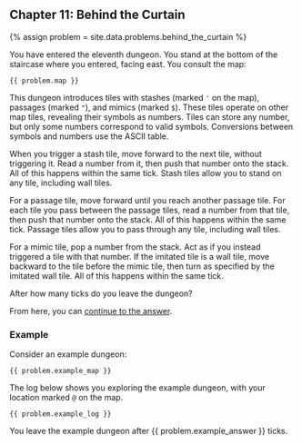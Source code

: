 ## Chapter 11: Behind the Curtain

{% assign problem = site.data.problems.behind_the_curtain %}

You have entered the eleventh dungeon. You stand at the bottom of the staircase where you entered, facing east. You consult the map:

```
{{ problem.map }}
```

This dungeon introduces tiles with stashes (marked `'` on the map), passages (marked `"`), and mimics (marked `$`). These tiles operate on other map tiles, revealing their symbols as numbers. Tiles can store any number, but only some numbers correspond to valid symbols. Conversions between symbols and numbers use the ASCII table.

When you trigger a stash tile, move forward to the next tile, without triggering it. Read a number from it, then push that number onto the stack. All of this happens within the same tick. Stash tiles allow you to stand on any tile, including wall tiles.

For a passage tile, move forward until you reach another passage tile. For each tile you pass between the passage tiles, read a number from that tile, then push that number onto the stack. All of this happens within the same tick. Passage tiles allow you to pass through any tile, including wall tiles.

For a mimic tile, pop a number from the stack. Act as if you instead triggered a tile with that number. If the imitated tile is a wall tile, move backward to the tile before the mimic tile, then turn as specified by the imitated wall tile. All of this happens within the same tick.

After how many ticks do you leave the dungeon?

From here, you can [continue to the answer](../../answers/chapters/11/behind-the-curtain.md).


### Example

Consider an example dungeon:

```
{{ problem.example_map }}
```

The log below shows you exploring the example dungeon, with your location marked `@` on the map.

```
{{ problem.example_log }}
```

You leave the example dungeon after {{ problem.example_answer }} ticks.
